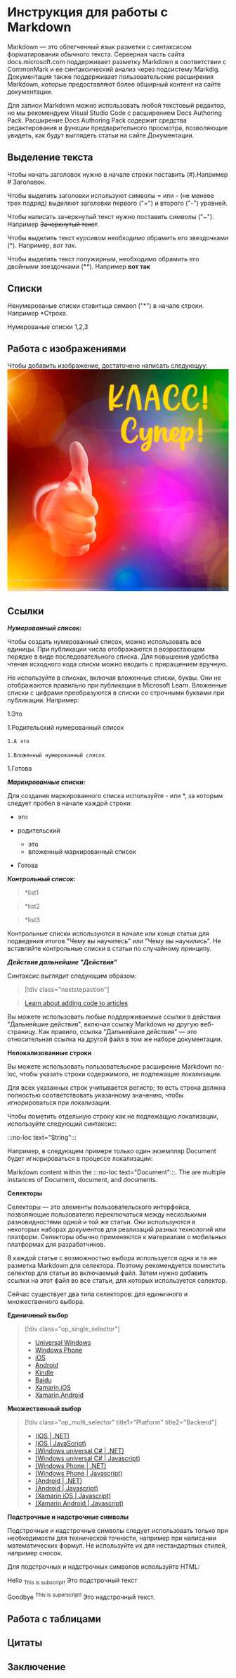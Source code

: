 # Инструкция для работы с Markdown
Markdown — это облегченный язык разметки с синтаксисом форматирования обычного текста. Серверная часть сайта docs.microsoft.com поддерживает разметку Markdown в соответствии с CommonMark и ее синтаксический анализ через подсистему Markdig. Документация также поддерживает пользовательские расширения Markdown, которые предоставляют более обширный контент на сайте документации.

Для записи Markdown можно использовать любой текстовый редактор, но мы рекомендуем Visual Studio Code с расширением Docs Authoring Pack. Расширение Docs Authoring Pack содержит средства редактирования и функции предварительного просмотра, позволяющие увидеть, как будут выглядеть статьи на сайте Документации.

## Выделение текста
Чтобы начать заголовок нужно в начале строки поставить (#).Например # Заголовок.

Чтобы выделить заголовки используют символы = или - (не менеее трех подряд) выделяют заголовки первого ("=") и второго ("-") уровней.

Чтобы написать зачеркнутый текст нужно поставить символы ("~"). Например ~~Зачеркнутый текст~~.

Чтобы выделить текст курсивом необходимо обрамить его звездочками (*). Например, *вот так*.

Чтобы выделить текст полужирным, необходимо обрамить его двойными звездочками (**). Например **вот так** 
## Списки
Ненумерованые списки ставитьца символ ("*") в начале строки. Например *Строка.

Нумерованые списки 1,2,3

## Работа с изображениями
Чтобы добавить изображение, достаточено написать следующуу:
![Привет!]( kartinka-klass-super.jpg) 
## Ссылки
***Нумерованный список:***

Чтобы создать нумерованный список, можно использовать все единицы. При публикации числа отображаются в возрастающем порядке в виде последовательного списка. Для повышения удобства чтения исходного кода списки можно вводить с приращением вручную.

Не используйте в списках, включая вложенные списки, буквы. Они не отображаются правильно при публикации в Microsoft Learn. Вложенные списки с цифрами преобразуются в списки со строчными буквами при публикации.
Например:

1.Это

1.Родительский нумерованный список

    1.А это

    1.Вложенный нумерованный список

1.Готова

***Маркированные списки:***

Для создания маркированного списка используйте - или *, за которым следует пробел в начале каждой строки:

- это 
- родительский
    
  - это 
  - вложенный маркированный список

- Готова

***Контрольный список:***

>*list1

>*list2

>*list3

Контрольные списки используются в начале или конце статьи для подведения итогов "Чему вы научитесь" или "Чему вы научились". Не вставляйте контрольные списки в статьи по случайному принципу.

***Действия дальнейшие "Действия"***

Синтаксис выглядит следующим образом:

> [!div class="nextstepaction"]

> [Learn about adding code to articles](code-in-docs.md)

Вы можете использовать любые поддерживаемые ссылки в действии "Дальнейшие действия", включая ссылку Markdown на другую веб-страницу. Как правило, ссылка "Дальнейшие действия" — это относительная ссылка на другой файл в том же наборе документации.

**Нелокализованные строки**

Вы можете использовать пользовательское расширение Markdown no-loc, чтобы указать строки содержимого, не подлежащие локализации.

Для всех указанных строк учитывается регистр; то есть строка должна полностью соответствовать указанному значению, чтобы игнорироваться при локализации.

Чтобы пометить отдельную строку как не подлежащую локализации, используйте следующий синтаксис:

:::no-loc text="String":::

Например, в следующем примере только один экземпляр Document будет игнорироваться в процессе локализации:

Markdown content within the :::no-loc text="Document":::.  The are multiple instances of Document, document, and documents.

**Селекторы**

Селекторы — это элементы пользовательского интерфейса, позволяющие пользователю переключаться между несколькими разновидностями одной и той же статьи. Они используются в некоторых наборах документов для реализаций разных технологий или платформ. Селекторы обычно применяются к материалам о мобильных платформах для разработчиков.

В каждой статье с возможностью выбора используется одна и та же разметка Markdown для селектора. Поэтому рекомендуется поместить селектор для статьи во включаемый файл. Затем нужно добавить ссылки на этот файл во все статьи, для которых используется селектор.

Сейчас существует два типа селекторов: для единичного и множественного выбора.

**Единичнный выбор**

> [!div class="op_single_selector"]
> - [Universal Windows](../articles/notification-hubs-windows-store-dotnet-get-started/)
> - [Windows Phone](../articles/notification-hubs-windows-phone-get-started/)
> - [iOS](../articles/notification-hubs-ios-get-started/)
> - [Android](../articles/notification-hubs-android-get-started/)
> - [Kindle](../articles/notification-hubs-kindle-get-started/)
> - [Baidu](../articles/notification-hubs-baidu-get-started/)
> - [Xamarin.iOS](../articles/partner-xamarin-notification-hubs-ios-get-started/)
> - [Xamarin.Android](../articles/partner-xamarin-notification-hubs-android-get-started/)

**Множественный выбор**

> [!div class="op_multi_selector" title1="Platform" title2="Backend"]
> - [(iOS | .NET)](./mobile-services-dotnet-backend-ios-get-started-push.md)
> - [(iOS | JavaScript)](./mobile-services-javascript-backend-ios-get-started-push.md)
> - [(Windows universal C# | .NET)](./mobile-services-dotnet-backend-windows-universal-dotnet-get-started-push.md)
> - [(Windows universal C# | Javascript)](./mobile-services-javascript-backend-windows-universal-dotnet-get-started-push.md)
> - [(Windows Phone | .NET)](./mobile-services-dotnet-backend-windows-phone-get-started-push.md)
> - [(Windows Phone | Javascript)](./mobile-services-javascript-backend-windows-phone-get-started-push.md)
> - [(Android | .NET)](./mobile-services-dotnet-backend-android-get-started-push.md)
> - [(Android | Javascript)](./mobile-services-javascript-backend-android-get-started-push.md)
> - [(Xamarin iOS | Javascript)](./partner-xamarin-mobile-services-ios-get-started-push.md)
> - [(Xamarin Android | Javascript)](./partner-xamarin-mobile-services-android-get-started-push.md)

**Подстрочные и надстрочные символы**

Подстрочные и надстрочные символы следует использовать только при необходимости для технической точности, например при написании математических формул. Не используйте их для нестандартных стилей, например сносок.

Для подстрочных и надстрочных символов используйте HTML:

Hello <sub>This is subscript!</sub>
Это подстрочный текст 

Goodbye <sup>This is superscript!</sup>
Это надстрочный текст.

## Работа с таблицами



## Цитаты

## Заключение